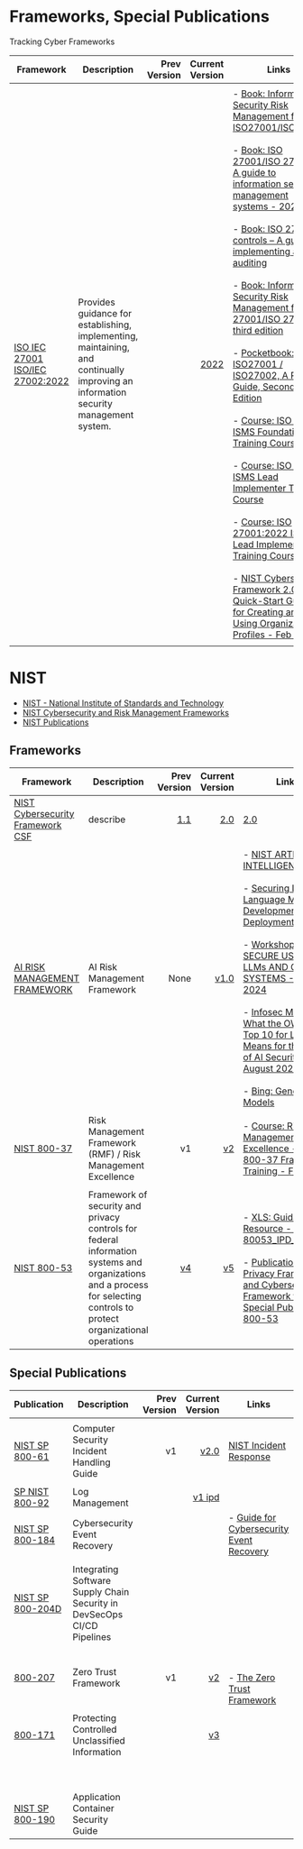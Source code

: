# Frameworks, Special Publications
Tracking Cyber Frameworks


| Framework | Description | Prev Version | Current Version | Links |
| -------------------------------- | ------------------------------- | --------------: | ---------------: | ---------------------------- |
|                 |             |              |                |        |
| [ISO IEC 27001](https://www.iso.org/standard/27001) <br>[ISO/IEC 27002:2022](https://www.iso.org/standard/75652.html) | Provides guidance for establishing, implementing, maintaining, and continually improving an information security management system. | | [2022](https://www.iso.org/standard/27001) | - [Book: Information Security Risk Management for ISO27001/ISO27002](https://learning.oreilly.com/library/view/information-security-risk/9781849281492/) <br><br>- [Book: ISO 27001/ISO 27002 - A guide to information security management systems - 2023](https://learning.oreilly.com/library/view/iso-27001-iso-27002/9781787784956/) <br><br>- [Book: ISO 27001 controls – A guide to implementing and auditing](https://learning.oreilly.com/library/view/iso-27001-controls/9781787781467/) <br><br>- [Book: Information Security Risk Management for ISO 27001/ISO 27002, third edition](https://learning.oreilly.com/library/view/information-security-risk/9781787781382/) <br><br>- [Pocketbook: ISO27001 / ISO27002, A Pocket Guide, Second Edition](https://learning.oreilly.com/library/view/iso27001-iso27002/9781849285230/) <br><br>- [Course: ISO 27001 ISMS Foundation Training Course](https://learning.oreilly.com/course/iso-27001-isms/9781787782907/) <br><br>- [Course: ISO 27001 ISMS Lead Implementer Training Course](https://learning.oreilly.com/course/iso-27001-isms/9781787783478/) <br><br>- [Course: ISO 27001:2022 ISMS Lead Implementer Training Course](https://learning.oreilly.com/course/iso-27001-2022-isms/9781787785069/) <br><br>- [NIST Cybersecurity Framework 2.0: Quick-Start Guide for Creating and Using Organizational Profiles - Feb 2024](https://www.nist.gov/publications/nist-cybersecurity-framework-20-quick-start-guide-creating-and-using-organizational) |
|                 |             |              |                |        |


# NIST #

- [NIST - National Institute of Standards and Technology](https://csrc.nist.gov/)
- [NIST Cybersecurity and Risk Management Frameworks](https://learning.oreilly.com/course/nist-cybersecurity-and/9781835886502/)
- [NIST Publications](https://www.nist.gov/publications)


## Frameworks ##

| Framework | Description | Prev Version | Current Version | Links |
| -------------------------------- | ------------------------------- | --------------: | ---------------: | ---------------------------- |
| [NIST Cybersecurity Framework CSF](https://www.nist.gov/cyberframework) | describe | [1.1](https://www.nist.gov/cyberframework/csf-11-archive) | [2.0](https://nvlpubs.nist.gov/nistpubs/CSWP/NIST.CSWP.29.pdf) | [2.0](https://nvlpubs.nist.gov/nistpubs/CSWP/NIST.CSWP.29.pdf) |
|                 |             |              |                |        |
| [AI RISK MANAGEMENT FRAMEWORK](https://www.nist.gov/itl/ai-risk-management-framework) | AI Risk Management Framework | None | [v1.0](https://nvlpubs.nist.gov/nistpubs/ai/NIST.AI.100-1.pdf) | - [NIST ARTIFICIAL INTELLIGENCE](https://www.nist.gov/artificial-intelligence) <br><br>- [Securing Large Language Model Development and Deployment](https://www.nist.gov/system/files/documents/2024/02/01/NIST-LLMs-Nick-Hamilton.pdf) <br><br>- [Workshop: SECURE USE OF LLMs AND GEN AI SYSTEMS - Jan 2024](https://www.nist.gov/system/files/documents/2024/01/23/David_Beveridge_NIST%20Jan%202024%20workshop%20on%20Secure%20use%20of%20LLM%20%26%20Gen%20AI%20.pdf) <br><br>- [Infosec Magazine: What the OWASP Top 10 for LLMs Means for the Future of AI Security - August 2023](https://www.infosecurity-magazine.com/news-features/owasp-top-10-llm-means-future-ai/) <br><br>- [Bing: Generative AI Models](https://www.bing.com/search?pglt=41&q=generative+ai+models+list&cvid=115863dc23634767ba48f5d05f052c34&gs_lcrp=EgZjaHJvbWUqBggCEAAYQDIGCAAQABhAMgYIARBFGDkyBggCEAAYQDIGCAMQABhAMgYIBBAAGEAyBggFEAAYQDIGCAYQABhAMgYIBxAAGEAyBggIEAAYQNIBCDY3MzhqMGoxqAIAsAIA&FORM=ANNTA1&PC=U531)    |
|                 |             |              |                |        |
| [NIST 800-37](https://www.nist.gov/privacy-framework/nist-sp-800-37) | Risk Management Framework (RMF) / Risk Management Excellence | v1 | [v2](https://www.nist.gov/privacy-framework/nist-sp-800-37) | - [Course: Risk Management Excellence - NIST 800-37 Framework Training - Feb 2024](https://learning.oreilly.com/course/risk-management-excellence/9781835880760/)  |
|                 |             |              |                |        |
| [NIST 800-53](https://www.nist.gov/privacy-framework/nist-sp-800-53) | Framework of security and privacy controls for federal information systems and organizations and a process for selecting controls to protect organizational operations | [v4](https://csrc.nist.gov/pubs/sp/800/53/r4/upd2/final) | [v5](https://www.nist.gov/privacy-framework/nist-privacy-framework-and-cybersecurity-framework-nist-special-publication-800-53) | - [XLS: Guidance Resource - NIST SP 80053_IPD_mapping](https://view.officeapps.live.com/op/view.aspx?src=https%3A%2F%2Fraw.githubusercontent.com%2Fusnistgov%2FPrivacyFrmwkResources%2Fmaster%2Fresources%2Fz%2520Archive%2FNIST%2520SP%2520800-53%2520Guidance%2FGuidance%2520Resource%2520-%2520NIST%2520SP%252080053_IPD_mapping.xlsx&wdOrigin=BROWSELINK) <br><br>- [Publication: NIST Privacy Framework and Cybersecurity Framework to NIST Special Publication 800-53](https://www.nist.gov/privacy-framework/nist-sp-800-53) |



## Special Publications ##

| Publication | Description | Prev Version | Current Version | Links |
| -------------------------------- | ------------------------------- | --------------: | ---------------: | ---------------------------- |
|                 |             |              |                |        |
| [NIST SP 800-61](https://www.nist.gov/privacy-framework/nist-sp-800-61) | Computer Security Incident Handling Guide | v1 | [v2.0](https://csrc.nist.gov/pubs/sp/800/61/r2/final) | [NIST Incident Response](https://csrc.nist.gov/Topics/Security-and-Privacy/security-programs-and-operations/incident-response) |
|                 |             |              |                |        |
| [SP NIST 800-92](https://csrc.nist.gov/Projects/log-management) | Log Management |              | [v1 ipd](https://csrc.nist.gov/pubs/sp/800/92/r1/ipd)               |        |
| [NIST SP 800-184](https://csrc.nist.gov/pubs/sp/800/184/final) | Cybersecurity Event Recovery |  |       | - [Guide for Cybersecurity Event Recovery](https://nvlpubs.nist.gov/nistpubs/SpecialPublications/NIST.SP.800-184.pdf) |
|                 |             |              |                |        |
|  [NIST SP 800-204D](https://csrc.nist.gov/News/2024/nist-publishes-sp-800204d) | Integrating Software Supply Chain Security in DevSecOps CI/CD Pipelines |             |                |        |
|                 |             |              |                |        |
| [800-207](https://www.nist.gov/publications/zero-trust-architecture) | Zero Trust Framework | v1 | [v2](https://www.nist.gov/publications/zero-trust-architecture) | <br><br>- [The Zero Trust Framework](https://learning.oreilly.com/course/the-zero-trust/9780138251826/) |
|                 |             |              |                |        |
| [800-171](https://csrc.nist.gov/pubs/sp/800/171/r3/fpd) | Protecting Controlled Unclassified Information | | [v3](https://csrc.nist.gov/pubs/sp/800/171/r3/fpd) |        |
|                 |             |              |                |        |
|  |             |              |               |        |
|                 |             |              |                |        |
|                 |             |              |                |        |
|                 |             |              |                |        |
|                 |             |              |                |        |
|                 |             |              |                |        |
|                 |             |              |                |        |
|                 |             |              |                |        |
| [NIST SP 800-190](https://csrc.nist.gov/pubs/sp/800/190/final) | Application Container Security Guide |              |                |        |
